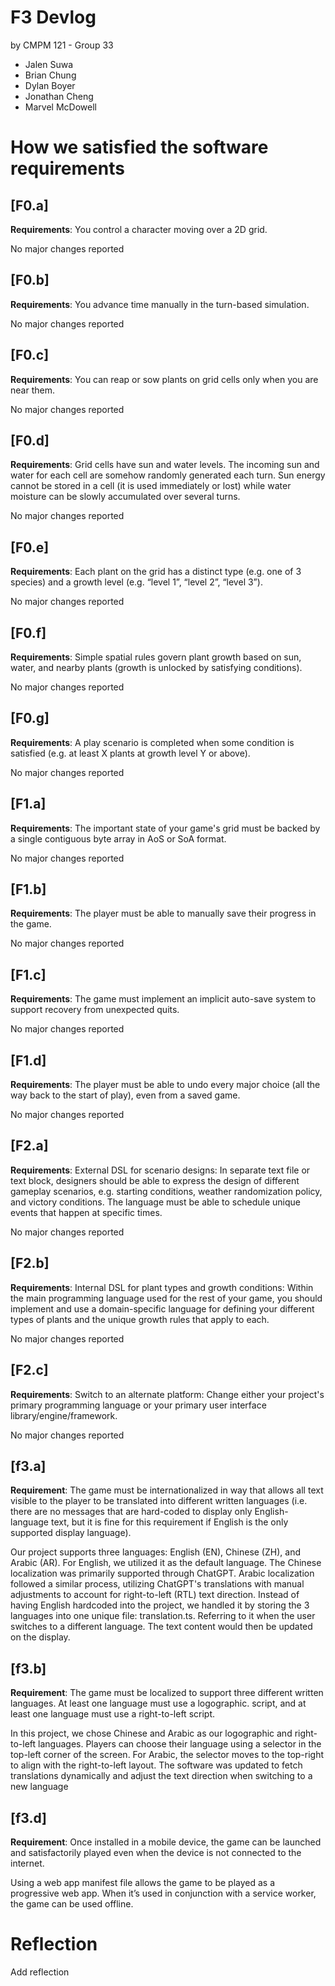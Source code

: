 # F3 Devlog

 by CMPM 121 - Group 33
- Jalen Suwa
- Brian Chung
- Dylan Boyer
- Jonathan Cheng
- Marvel McDowell

# How we satisfied the software requirements

## [F0.a]

**Requirements**: You control a character moving over a 2D grid.

No major changes reported

## [F0.b]

**Requirements**: You advance time manually in the turn-based simulation.

No major changes reported

## [F0.c]

**Requirements**: You can reap or sow plants on grid cells only when you are near them.

No major changes reported

## [F0.d]

**Requirements**: Grid cells have sun and water levels. The incoming sun and water for each cell are somehow randomly generated each turn. Sun energy cannot be stored in a cell (it is used immediately or lost) while water moisture can be slowly accumulated over several turns.

No major changes reported

## [F0.e]

**Requirements**: Each plant on the grid has a distinct type (e.g. one of 3 species) and a growth level (e.g. “level 1”, “level 2”, “level 3”).

No major changes reported

## [F0.f]

**Requirements**: Simple spatial rules govern plant growth based on sun, water, and nearby plants (growth is unlocked by satisfying conditions).

No major changes reported

## [F0.g]

**Requirements**: A play scenario is completed when some condition is satisfied (e.g. at least X plants at growth level Y or above).

No major changes reported

## [F1.a]

**Requirements**: The important state of your game's grid must be backed by a single contiguous byte array in AoS or SoA format.

No major changes reported

## [F1.b]

**Requirements**: The player must be able to manually save their progress in the game.

No major changes reported

## [F1.c]

**Requirements**: The game must implement an implicit auto-save system to support recovery from unexpected quits.

No major changes reported

## [F1.d]

**Requirements**: The player must be able to undo every major choice (all the way back to the start of play), even from a saved game.

No major changes reported

## [F2.a]

**Requirements**: External DSL for scenario designs: In separate text file or text block, designers should be able to express the design of different gameplay scenarios, e.g. starting conditions, weather randomization policy, and victory conditions. The language must be able to schedule unique events that happen at specific times.

No major changes reported

## [F2.b] 

**Requirements**:  Internal DSL for plant types and growth conditions: Within the main programming language used for the rest of your game, you should implement and use a domain-specific language for defining your different types of plants and the unique growth rules that apply to each.

No major changes reported

## [F2.c] 

**Requirements**:  Switch to an alternate platform: Change either your project's primary programming language or your primary user interface library/engine/framework. 

No major changes reported

## [f3.a]
**Requirement**: The game must be internationalized in way that allows all text visible to the player to be translated into different written languages (i.e. there are no messages that are hard-coded to display only English-language text, but it is fine for this requirement if English is the only supported display language).

Our project supports three languages: English (EN), Chinese (ZH), and Arabic (AR). For English, we utilized it as the default language. The Chinese localization was primarily supported through ChatGPT. Arabic localization followed a similar process, utilizing ChatGPT's translations with manual adjustments to account for right-to-left (RTL) text direction. Instead of having English hardcoded into the project, we handled it by storing the 3 languages into one unique file: translation.ts.  Referring to it when the user switches to a different language. The text content would then be updated on the display.

## [f3.b]
**Requirement**: The game must be localized to support three different written languages. At least one language must use a logographic. script, and at least one language must use a right-to-left script.

In this project, we chose Chinese and Arabic as our logographic and right-to-left languages. Players can choose their language using a selector in the top-left corner of the screen. For Arabic, the selector moves to the top-right to align with the right-to-left layout. The software was updated to fetch translations dynamically and adjust the text direction when switching to a new language

## [f3.d]

**Requirement**: Once installed in a mobile device, the game can be launched and satisfactorily played even when the device is not connected to the internet.

Using a web app manifest file allows the game to be played as a progressive web app. When it’s used in conjunction with a service worker, the game can be used offline. 

# Reflection
Add reflection

